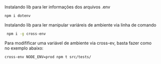 Instalando lib para ler informações dos arquivos .env
```bash
npm i dotenv
```

Instalando lib para ler manipular variáreis de ambiente via linha de comando
```bash
 npm i -g cross-env
```

Para modifificar uma variável de ambiente via cross-ev, basta fazer como no exemplo abaixo:
```bash
cross-env NODE_ENV=prod npm t src/tests/
```